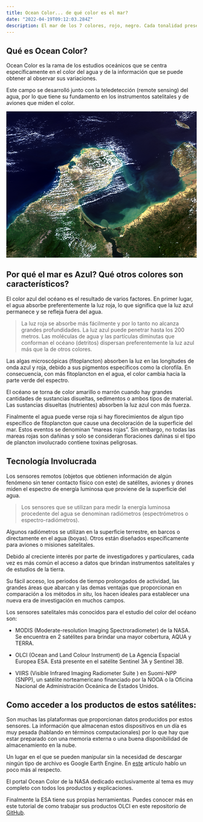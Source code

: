 ```yaml
---
title: Ocean Color... de qué color es el mar?
date: "2022-04-19T09:12:03.284Z"
description: El mar de los 7 colores, rojo, negro. Cada tonalidad presente en el océano tiene su explicación. En síntesis todo depende de cómo interactúa la luz con los materiales del agua. Y es posible ir mas allá, por medio de los colores del océano y sus herramientas asociadas se puede determinar la calidad del agua, concentraciones de clorofila (plancton) o floraciones de algas nocivas. 
---
```

## Qué es Ocean Color?

Ocean Color es la rama de los estudios oceánicos que se centra específicamente en el color del agua y de la información que se puede obtener al observar sus variaciones.

Este campo se desarrolló junto con la teledetección (remote sensing) del agua, por lo que tiene su fundamento en los instrumentos satelitales y de aviones que miden el color.

![](color1.PNG)

## Por qué el mar es Azul? Qué otros colores son característicos?

El color azul del océano es el resultado de varios factores. En primer lugar, el agua absorbe preferentemente la luz roja, lo que significa que la luz azul permanece y se refleja fuera del agua. 

>La luz roja se absorbe más fácilmente y por lo tanto no alcanza grandes profundidades. La luz azul puede penetrar hasta los 200 metros. Las moléculas de agua y las partículas diminutas que conforman el océano (detritos) dispersan preferentemente la luz azul más que la de otros colores. 

Las algas microscópicas (fitoplancton) absorben la luz en las longitudes de onda azul y roja, debido a sus pigmentos específicos como la clorofila. En consecuencia, con más fitoplancton en el agua, el color cambia hacia la parte verde del espectro.

El océano se torna de color amarillo o marrón cuando hay grandes cantidades de sustancias disueltas, sedimentos o ambos tipos de material. Las sustancias disueltas (nutrientes) absorben la luz azul con más fuerza.

Finalmente el agua puede verse roja si hay florecimientos de algun tipo específico de fitoplancton que cause una decoloración de la superficie del mar. Estos eventos se denominan “mareas rojas”. Sin embargo, no todas las mareas rojas son dañinas y solo se consideran floraciones dañinas si el tipo de plancton involucrado contiene toxinas peligrosas.

## Tecnología Involucrada

Los sensores remotos (objetos que obtienen información de algún fenómeno sin tener contacto físico con este) de satélites, aviones y drones miden el espectro de energía luminosa que proviene de la superficie del agua. 

> Los sensores que se utilizan para medir la energía luminosa procedente del agua se denominan radiómetros (espectrómetros o espectro-radiómetros). 

Algunos radiómetros se utilizan en la superficie terrestre, en barcos o directamente en el agua (boyas). Otros están diseñados específicamente para aviones o misiones satelitales.

Debido al creciente interés por parte de investigadores y particulares, cada vez es más común el acceso a datos que brindan instrumentos satelitales y de estudios de la tierra.

Su fácil acceso, los periodos de tiempo prolongados de actividad, las grandes áreas que abarcan y las demas ventajas que proporcionan en comparación a los métodos *in situ*, los hacen ideales para establecer una nueva era de investigación en muchos campos.

Los sensores satelitales más conocidos para el estudio del color del océano 
son:

- MODIS (Moderate-resolution Imaging Spectroradiometer) de la NASA. Se encuentra en 2 satélites para brindar una mayor cobertura, AQUA y TERRA.

- OLCI (Ocean and Land Colour Instrument) de La Agencia Espacial Europea ESA. Está presente en el satélite Sentinel 3A y Sentinel 3B.

- VIIRS (Visible Infrared Imaging Radiometer Suite ) en Suomi-NPP (SNPP), un satélite norteamericano financiado por la NOOA o la Oficina Nacional de Administración Oceánica de Estados Unidos.

## Como acceder a los productos de estos satélites:

Son muchas las plataformas que proporcionan datos producidos por estos sensores. La información que almacenan estos dispositivos en un día es muy pesada (hablando en términos computacionales) por lo que hay que estar preparado con una memoria externa o una buena disponibilidad de almacenamiento en la nube.

Un lugar en el que se pueden manipular sin la necesidad de descargar ningún tipo de archivo es Google Earth Engine. En [este](https://grammaloretoblog.netlify.app/earth-engine/) artículo hablo un poco más al respecto.

El portal Ocean Color de la NASA dedicado exclusivamente al tema es muy completo con todos los productos y explicaciones.

Finalmente la ESA tiene sus propias herramientas. Puedes conocer más en este tutorial de como trabajar sus productos OLCI en este repositorio de [GitHub](https://github.com/grammaloreto/OceanColor).





